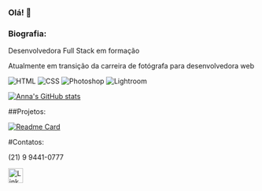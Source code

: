 ### Olá! 👋

### Biografia:

Desenvolvedora Full Stack em formação

Atualmente em transição da carreira de fotógrafa para desenvolvedora web

![HTML](https://img.shields.io/badge/HTML5-E34F26?style=for-the-badge&logo=html5&logoColor=white)
![CSS](https://img.shields.io/badge/CSS3-1572B6?style=for-the-badge&logo=css3&logoColor=white)
![Photoshop](https://img.shields.io/badge/Adobe%20Photoshop-31A8FF?style=for-the-badge&logo=Adobe%20Photoshop&logoColor=black)
![Lightroom](https://img.shields.io/badge/Adobe%20Lightroom-31A8FF?style=for-the-badge&logo=Adobe%20Lightroom&logoColor=white)

[![Anna's GitHub stats](https://github-readme-stats.vercel.app/api?username=AnnaCombat&theme=onedark)](https://github.com/anuraghazra/github-readme-stats)

##Projetos:

[![Readme Card](https://github-readme-stats.vercel.app/api/pin/?username=AnnaCombat&repo=annacombat.github.io)](https://github.com/anuraghazra/github-readme-stats)

#Contatos: 

(21) 9 9441-0777

[<img src='https://img.shields.io/badge/LinkedIn-0077B5?style=for-the-badge&logo=linkedin&logoColor=white' alt='Linkedin' height='30'>](https://www.linkedin.com/in/anna-combat-9238b2240/)
